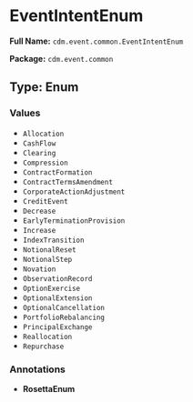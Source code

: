 # EventIntentEnum

**Full Name:** `cdm.event.common.EventIntentEnum`

**Package:** `cdm.event.common`

## Type: Enum

### Values

- `Allocation`
- `CashFlow`
- `Clearing`
- `Compression`
- `ContractFormation`
- `ContractTermsAmendment`
- `CorporateActionAdjustment`
- `CreditEvent`
- `Decrease`
- `EarlyTerminationProvision`
- `Increase`
- `IndexTransition`
- `NotionalReset`
- `NotionalStep`
- `Novation`
- `ObservationRecord`
- `OptionExercise`
- `OptionalExtension`
- `OptionalCancellation`
- `PortfolioRebalancing`
- `PrincipalExchange`
- `Reallocation`
- `Repurchase`
### Annotations

- **RosettaEnum**

